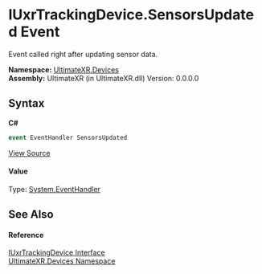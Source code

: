 # IUxrTrackingDevice.SensorsUpdated Event
 

Event called right after updating sensor data.

**Namespace:**&nbsp;<a href="N_UltimateXR_Devices">UltimateXR.Devices</a><br />**Assembly:**&nbsp;UltimateXR (in UltimateXR.dll) Version: 0.0.0.0

## Syntax

**C#**<br />
``` C#
event EventHandler SensorsUpdated
```

<a href="UltimateXR/Scripts/Devices/IUxrTrackingDevice.cs" rel="noopener noreferrer" title="View the source code">View Source</a><br />

#### Value
Type: <a href="https://docs.microsoft.com/dotnet/api/system.eventhandler" target="_blank" rel="noopener noreferrer">System.EventHandler</a>

## See Also


#### Reference
<a href="T_UltimateXR_Devices_IUxrTrackingDevice">IUxrTrackingDevice Interface</a><br /><a href="N_UltimateXR_Devices">UltimateXR.Devices Namespace</a><br />